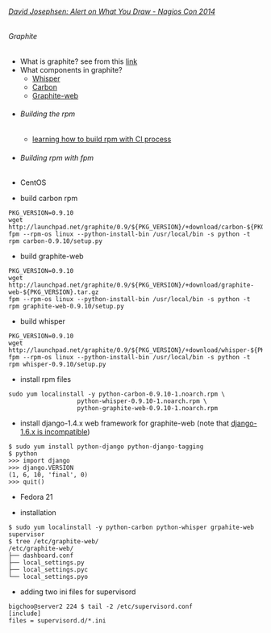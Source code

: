 ###### [David Josephsen: Alert on What You Draw - Nagios Con 2014](https://www.youtube.com/watch?v=wvoOT4QbSkY)
###### Graphite 
  * What is graphite? see from this [link](http://graphite.wikidot.com/screen-shots)
  * What components in graphite? 
    - [Whisper](https://github.com/graphite-project/whisper/blob/master/README.md)
    - [Carbon](https://github.com/graphite-project/carbon/blob/master/README.md)
    - [Graphite-web](https://github.com/graphite-project/graphite-web/blob/master/README.md)

- ###### Building the rpm 
  * [learning how to build rpm with CI process](https://github.com/boonchu/CI)

- ###### Building rpm with fpm
- CentOS 
* build carbon rpm
```
PKG_VERSION=0.9.10
wget http://launchpad.net/graphite/0.9/${PKG_VERSION}/+download/carbon-${PKG_VERSION}.tar.gz
fpm --rpm-os linux --python-install-bin /usr/local/bin -s python -t rpm carbon-0.9.10/setup.py
```
* build graphite-web
```
PKG_VERSION=0.9.10
wget http://launchpad.net/graphite/0.9/${PKG_VERSION}/+download/graphite-web-${PKG_VERSION}.tar.gz
fpm --rpm-os linux --python-install-bin /usr/local/bin -s python -t rpm graphite-web-0.9.10/setup.py
```
* build whisper
```
PKG_VERSION=0.9.10
wget http://launchpad.net/graphite/0.9/${PKG_VERSION}/+download/whisper-${PKG_VERSION}.tar.gz
fpm --rpm-os linux --python-install-bin /usr/local/bin -s python -t rpm whisper-0.9.10/setup.py
```
* install rpm files
```
sudo yum localinstall -y python-carbon-0.9.10-1.noarch.rpm \
                   python-whisper-0.9.10-1.noarch.rpm \
                   python-graphite-web-0.9.10-1.noarch.rpm
```
* install django-1.4.x web framework for graphite-web (note that [django-1.6.x is incompatible](https://docs.djangoproject.com/en/1.4/releases/1.4/#updated-default-project-layout-and-manage-py))
```
$ sudo yum install python-django python-django-tagging
$ python
>>> import django
>>> django.VERSION
(1, 6, 10, 'final', 0)
>>> quit()
```
- Fedora 21
* installation
```
$ sudo yum localinstall -y python-carbon python-whisper grpahite-web supervisor
$ tree /etc/graphite-web/
/etc/graphite-web/
├── dashboard.conf
├── local_settings.py
├── local_settings.pyc
└── local_settings.pyo

```
* adding two ini files for supervisord
```
bigchoo@server2 224 $ tail -2 /etc/supervisord.conf
[include]
files = supervisord.d/*.ini
```

